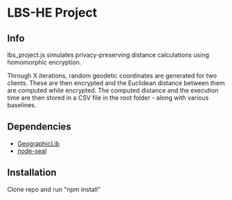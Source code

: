 # LBS-HE Project

## Info
lbs_project.js simulates privacy-preserving distance calculations using homomorphic encryption.

Through X iterations, random geodetic coordinates are generated for two clients. These are then encrypted and the Euclidean distance between them are computed while encrypted.
The computed distance and the execution time are then stored in a CSV file in the root folder - along with various baselines.

## Dependencies
- [GeographicLib](https://www.npmjs.com/package/geographiclib)
- [node-seal](https://github.com/s0l0ist/node-seal)

## Installation
Clone repo and run "npm install"